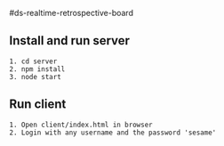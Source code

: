 #ds-realtime-retrospective-board

## Install and run server

```
1. cd server
2. npm install
3. node start
```

## Run client
```
1. Open client/index.html in browser
2. Login with any username and the password 'sesame'
```
